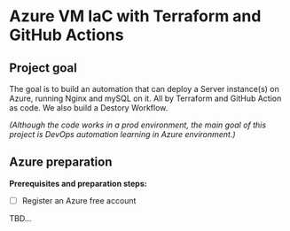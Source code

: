 # Azure VM IaC with Terraform and GitHub Actions

## Project goal

The goal is to build an automation that can deploy a Server instance(s) on Azure, running Nginx and mySQL on it.
All by Terraform and GitHub Action as code. We also build a Destory Workflow.

*(Although the code works in a prod environment, the main goal of this project is DevOps automation learning in Azure environment.)*

## Azure preparation

**Prerequisites and preparation steps:**
- [ ] Register an Azure free account

TBD...
